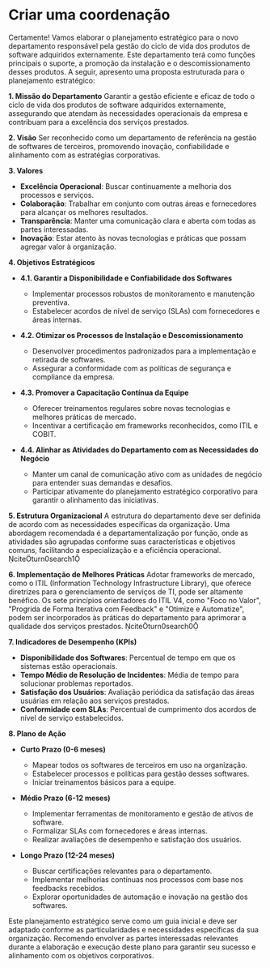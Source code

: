 # Criar uma coordenação 
Certamente! Vamos elaborar o planejamento estratégico para o novo departamento responsável pela gestão do ciclo de vida dos produtos de software adquiridos externamente. Este departamento terá como funções principais o suporte, a promoção da instalação e o descomissionamento desses produtos. A seguir, apresento uma proposta estruturada para o planejamento estratégico:

**1. Missão do Departamento**
Garantir a gestão eficiente e eficaz de todo o ciclo de vida dos produtos de software adquiridos externamente, assegurando que atendam às necessidades operacionais da empresa e contribuam para a excelência dos serviços prestados.

**2. Visão**
Ser reconhecido como um departamento de referência na gestão de softwares de terceiros, promovendo inovação, confiabilidade e alinhamento com as estratégias corporativas.

**3. Valores**
- **Excelência Operacional**: Buscar continuamente a melhoria dos processos e serviços.
- **Colaboração**: Trabalhar em conjunto com outras áreas e fornecedores para alcançar os melhores resultados.
- **Transparência**: Manter uma comunicação clara e aberta com todas as partes interessadas.
- **Inovação**: Estar atento às novas tecnologias e práticas que possam agregar valor à organização.

**4. Objetivos Estratégicos**
- **4.1. Garantir a Disponibilidade e Confiabilidade dos Softwares**
  - Implementar processos robustos de monitoramento e manutenção preventiva.
  - Estabelecer acordos de nível de serviço (SLAs) com fornecedores e áreas internas.

- **4.2. Otimizar os Processos de Instalação e Descomissionamento**
  - Desenvolver procedimentos padronizados para a implementação e retirada de softwares.
  - Assegurar a conformidade com as políticas de segurança e compliance da empresa.

- **4.3. Promover a Capacitação Contínua da Equipe**
  - Oferecer treinamentos regulares sobre novas tecnologias e melhores práticas de mercado.
  - Incentivar a certificação em frameworks reconhecidos, como ITIL e COBIT.

- **4.4. Alinhar as Atividades do Departamento com as Necessidades do Negócio**
  - Manter um canal de comunicação ativo com as unidades de negócio para entender suas demandas e desafios.
  - Participar ativamente do planejamento estratégico corporativo para garantir o alinhamento das iniciativas.

**5. Estrutura Organizacional**
A estrutura do departamento deve ser definida de acordo com as necessidades específicas da organização. Uma abordagem recomendada é a departamentalização por função, onde as atividades são agrupadas conforme suas características e objetivos comuns, facilitando a especialização e a eficiência operacional. citeturn0search1

**6. Implementação de Melhores Práticas**
Adotar frameworks de mercado, como o ITIL (Information Technology Infrastructure Library), que oferece diretrizes para o gerenciamento de serviços de TI, pode ser altamente benéfico. Os sete princípios orientadores do ITIL V4, como "Foco no Valor", "Progrida de Forma Iterativa com Feedback" e "Otimize e Automatize", podem ser incorporados às práticas do departamento para aprimorar a qualidade dos serviços prestados. citeturn0search0

**7. Indicadores de Desempenho (KPIs)**
- **Disponibilidade dos Softwares**: Percentual de tempo em que os sistemas estão operacionais.
- **Tempo Médio de Resolução de Incidentes**: Média de tempo para solucionar problemas reportados.
- **Satisfação dos Usuários**: Avaliação periódica da satisfação das áreas usuárias em relação aos serviços prestados.
- **Conformidade com SLAs**: Percentual de cumprimento dos acordos de nível de serviço estabelecidos.

**8. Plano de Ação**
- **Curto Prazo (0-6 meses)**
  - Mapear todos os softwares de terceiros em uso na organização.
  - Estabelecer processos e políticas para gestão desses softwares.
  - Iniciar treinamentos básicos para a equipe.

- **Médio Prazo (6-12 meses)**
  - Implementar ferramentas de monitoramento e gestão de ativos de software.
  - Formalizar SLAs com fornecedores e áreas internas.
  - Realizar avaliações de desempenho e satisfação dos usuários.

- **Longo Prazo (12-24 meses)**
  - Buscar certificações relevantes para o departamento.
  - Implementar melhorias contínuas nos processos com base nos feedbacks recebidos.
  - Explorar oportunidades de automação e inovação na gestão dos softwares.

Este planejamento estratégico serve como um guia inicial e deve ser adaptado conforme as particularidades e necessidades específicas da sua organização. Recomendo envolver as partes interessadas relevantes durante a elaboração e execução deste plano para garantir seu sucesso e alinhamento com os objetivos corporativos. 

